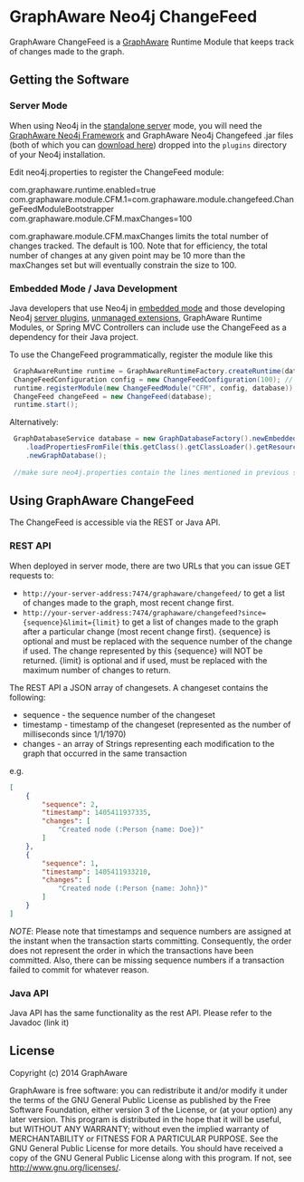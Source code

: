 GraphAware Neo4j ChangeFeed
================

GraphAware ChangeFeed is a [GraphAware](https://github.com/graphaware/neo4j-framework) Runtime Module that keeps track of changes made to the graph.

Getting the Software
--------------------

### Server Mode

When using Neo4j in the <a href="http://docs.neo4j.org/chunked/stable/server-installation.html" target="_blank">standalone server</a> mode,
you will need the <a href="https://github.com/graphaware/neo4j-framework" target="_blank">GraphAware Neo4j Framework</a> and GraphAware Neo4j Changefeed .jar files (both of which you can <a href="http://graphaware.com/downloads/" target="_blank">download here</a>) dropped
into the `plugins` directory of your Neo4j installation. 

Edit neo4j.properties to register the ChangeFeed module:

com.graphaware.runtime.enabled=true
com.graphaware.module.CFM.1=com.graphaware.module.changefeed.ChangeFeedModuleBootstrapper
com.graphaware.module.CFM.maxChanges=100

com.graphaware.module.CFM.maxChanges limits the total number of changes tracked. The default is 100.
Note that for efficiency, the total number of changes at any given point may be 10 more than the maxChanges set but will eventually constrain the size to 100.

### Embedded Mode / Java Development

Java developers that use Neo4j in <a href="http://docs.neo4j.org/chunked/stable/tutorials-java-embedded.html" target="_blank">embedded mode</a>
and those developing Neo4j <a href="http://docs.neo4j.org/chunked/stable/server-plugins.html" target="_blank">server plugins</a>,
<a href="http://docs.neo4j.org/chunked/stable/server-unmanaged-extensions.html" target="_blank">unmanaged extensions</a>,
GraphAware Runtime Modules, or Spring MVC Controllers can include use the ChangeFeed as a dependency for their Java project.

To use the ChangeFeed programmatically, register the module like this

```java
 GraphAwareRuntime runtime = GraphAwareRuntimeFactory.createRuntime(database);
 ChangeFeedConfiguration config = new ChangeFeedConfiguration(100); // where 100 is the value of maxChanges
 runtime.registerModule(new ChangeFeedModule("CFM", config, database));
 ChangeFeed changeFeed = new ChangeFeed(database);
 runtime.start();
```

Alternatively:
```java
 GraphDatabaseService database = new GraphDatabaseFactory().newEmbeddedDatabaseBuilder(pathToDb)
    .loadPropertiesFromFile(this.getClass().getClassLoader().getResource("neo4j.properties").getPath())
    .newGraphDatabase();
 
 //make sure neo4j.properties contain the lines mentioned in previous section
```

Using GraphAware ChangeFeed
--------------------------

The ChangeFeed is accessible via the REST or Java API. 

### REST API

When deployed in server mode, there are two URLs that you can issue GET requests to:
* `http://your-server-address:7474/graphaware/changefeed/` to get a list of changes made to the graph, most recent change first.
* `http://your-server-address:7474/graphaware/changefeed?since={sequence}&limit={limit}` to get a list of changes made to the graph after a particular change (most recent change first).
 {sequence} is optional and must be replaced with the sequence number of the change if used. The change represented by this {sequence} will NOT be returned.
 {limit} is optional and if used, must be replaced with the maximum number of changes to return.

The REST API a JSON array of changesets. A changeset contains the following:

* sequence - the sequence number of the changeset
* timestamp - timestamp of the changeset (represented as the number of milliseconds since 1/1/1970)
* changes - an array of Strings representing each modification to the graph that occurred in the same transaction

e.g.
```json
[
    {
        "sequence": 2,
        "timestamp": 1405411937335,
        "changes": [
            "Created node (:Person {name: Doe})"
        ]
    },
    {
        "sequence": 1,
        "timestamp": 1405411933210,
        "changes": [
            "Created node (:Person {name: John})"
        ]
    }
]
```

*NOTE*: Please note that timestamps and sequence numbers are assigned at the instant when the transaction starts committing.
Consequently, the order does not represent the order in which the transactions have been committed. Also, there can
be missing sequence numbers if a transaction failed to commit for whatever reason.

### Java API

Java API has the same functionality as the rest API. Please refer to the Javadoc (link it)

License
-------

Copyright (c) 2014 GraphAware

GraphAware is free software: you can redistribute it and/or modify it under the terms of the GNU General Public License
as published by the Free Software Foundation, either version 3 of the License, or (at your option) any later version.
This program is distributed in the hope that it will be useful, but WITHOUT ANY WARRANTY; without even the implied
warranty of MERCHANTABILITY or FITNESS FOR A PARTICULAR PURPOSE. See the GNU General Public License for more details.
You should have received a copy of the GNU General Public License along with this program.
If not, see <http://www.gnu.org/licenses/>.
